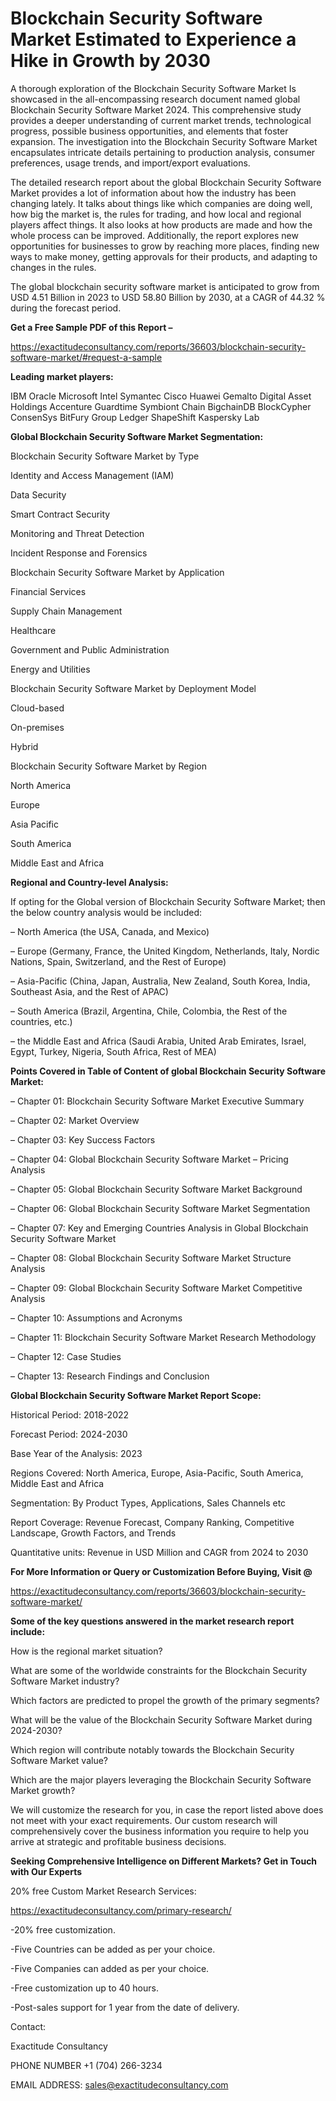 # Blockchain Security Software Market Estimated to Experience a Hike in Growth by 2030

A thorough exploration of the Blockchain Security Software Market Is showcased  in the all-encompassing research document named global Blockchain Security Software Market 2024. This comprehensive study provides a deeper understanding of current market trends, technological progress, possible business opportunities, and elements that foster expansion. The investigation into the Blockchain Security Software Market encapsulates intricate details pertaining to production analysis, consumer preferences, usage trends, and import/export evaluations.

The detailed research report about the global Blockchain Security Software Market provides a lot of information about how the industry has been changing lately. It talks about things like which companies are doing well, how big the market is, the rules for trading, and how local and regional players affect things. It also looks at how products are made and how the whole process can be improved. Additionally, the report explores new opportunities for businesses to grow by reaching more places, finding new ways to make money, getting approvals for their products, and adapting to changes in the rules.

The global blockchain security software market is anticipated to grow from USD 4.51 Billion in 2023 to USD 58.80 Billion by 2030, at a CAGR of 44.32 % during the forecast period.

**Get a Free Sample PDF of this Report –**

https://exactitudeconsultancy.com/reports/36603/blockchain-security-software-market/#request-a-sample

**Leading market players:**

IBM Oracle Microsoft Intel Symantec Cisco Huawei Gemalto Digital Asset Holdings Accenture Guardtime Symbiont Chain BigchainDB BlockCypher ConsenSys BitFury Group Ledger ShapeShift Kaspersky Lab

**Global Blockchain Security Software Market Segmentation:**

Blockchain Security Software Market by Type

Identity and Access Management (IAM)

Data Security

Smart Contract Security

Monitoring and Threat Detection

Incident Response and Forensics

Blockchain Security Software Market by Application

Financial Services

Supply Chain Management

Healthcare

Government and Public Administration

Energy and Utilities

Blockchain Security Software Market by Deployment Model

Cloud-based

On-premises

Hybrid

Blockchain Security Software Market by Region

North America

Europe

Asia Pacific

South America

Middle East and Africa

**Regional and Country-level Analysis:**

If opting for the Global version of Blockchain Security Software Market; then the below country analysis would be included:

– North America (the USA, Canada, and Mexico)

– Europe (Germany, France, the United Kingdom, Netherlands, Italy, Nordic Nations, Spain, Switzerland, and the Rest of Europe)

– Asia-Pacific (China, Japan, Australia, New Zealand, South Korea, India, Southeast Asia, and the Rest of APAC)

– South America (Brazil, Argentina, Chile, Colombia, the Rest of the countries, etc.)

– the Middle East and Africa (Saudi Arabia, United Arab Emirates, Israel, Egypt, Turkey, Nigeria, South Africa, Rest of MEA)

**Points Covered in Table of Content of global Blockchain Security Software Market:**

– Chapter 01:  Blockchain Security Software Market Executive Summary

– Chapter 02: Market Overview

– Chapter 03: Key Success Factors

– Chapter 04: Global Blockchain Security Software Market – Pricing Analysis

– Chapter 05: Global Blockchain Security Software Market Background

– Chapter 06: Global Blockchain Security Software Market Segmentation

– Chapter 07: Key and Emerging Countries Analysis in Global Blockchain Security Software Market

– Chapter 08: Global Blockchain Security Software Market Structure Analysis

– Chapter 09: Global Blockchain Security Software Market Competitive Analysis

– Chapter 10: Assumptions and Acronyms

– Chapter 11: Blockchain Security Software Market Research Methodology

– Chapter 12: Case Studies

– Chapter 13: Research Findings and Conclusion

**Global Blockchain Security Software Market Report Scope:**

Historical Period: 2018-2022

Forecast Period: 2024-2030

Base Year of the Analysis: 2023

Regions Covered: North America, Europe, Asia-Pacific, South America, Middle East and Africa

Segmentation: By Product Types, Applications, Sales Channels etc

Report Coverage: Revenue Forecast, Company Ranking, Competitive Landscape, Growth Factors, and Trends

Quantitative units: Revenue in USD Million and CAGR from 2024 to 2030

**For More Information or Query or Customization Before Buying, Visit @**

https://exactitudeconsultancy.com/reports/36603/blockchain-security-software-market/

**Some of the key questions answered in the market research report include:**

How is the regional market situation?

What are some of the worldwide constraints for the Blockchain Security Software Market industry?

Which factors are predicted to propel the growth of the primary segments?

What will be the value of the Blockchain Security Software Market during 2024-2030?

Which region will contribute notably towards the Blockchain Security Software Market value?

Which are the major players leveraging the Blockchain Security Software Market growth?

We will customize the research for you, in case the report listed above does not meet with your exact requirements. Our custom research will comprehensively cover the business information you require to help you arrive at strategic and profitable business decisions.

**Seeking Comprehensive Intelligence on Different Markets? Get in Touch with Our Experts**

20% free Custom Market Research Services:

https://exactitudeconsultancy.com/primary-research/

-20% free customization.

-Five Countries can be added as per your choice.

-Five Companies can added as per your choice.

-Free customization up to 40 hours.

-Post-sales support for 1 year from the date of delivery.

Contact:

Exactitude Consultancy

PHONE NUMBER +1 (704) 266-3234

EMAIL ADDRESS: sales@exactitudeconsultancy.com
